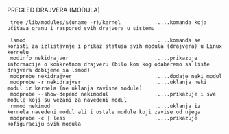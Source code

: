PREGLED DRAJVERA (MODULA)

     tree /lib/modules/$(uname -r)/kernel           .....komanda koja učitava granu i raspored svih drajvera u sistemu

     lsmod                                          .....komanda se koristi za izlistavnje i prikaz statusa svih modula (drajvera) u Linux kernelu
     modinfo nekidrajver                            .....prikazuje informacije o konkretnom drajveru (bilo kom kog odaberemo sa liste drajvera dobijene sa lsmod)
     modprobe nekidrajver                           .....dodaje neki modul 
     modprobe -r nekidrajver                        .....uklanja neki modul iz kernela (ne uklanja zavisne module)
     modprobe --show-depend nekimodul               .....prikazuje i sve module koji su vezani za navedeni modul
     rmmod nekimod                                  .....uklanja iz kernela navedeni modul ali i ostale module koji zavise od njega 
     modprobe -c | less                             .....prikazuje kofiguraciju svih modula

